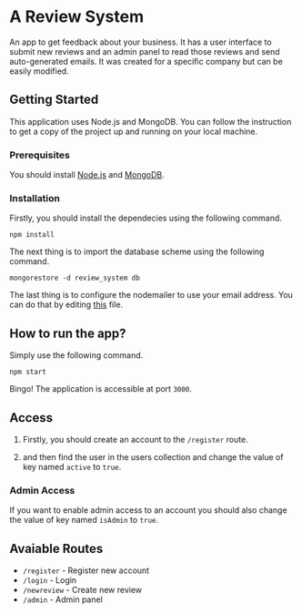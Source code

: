 # A Review System

An app to get feedback about your business. It has a user interface to submit new reviews and an admin panel to read those reviews and send auto-generated emails. It was created for a specific company but can be easily modified.

## Getting Started

This application uses Node.js and MongoDB. You can follow the instruction to get a copy of the project up and running on your local machine.

### Prerequisites

You should install [Node.js](https://nodejs.org/en/download/package-manager/) and [MongoDB](https://docs.mongodb.com/v3.4/administration/install-community/). 

### Installation

Firstly, you should install the dependecies using the following command.

```
npm install
```

The next thing is to import the database scheme using the following command.

```
mongorestore -d review_system db
```

The last thing is to configure the nodemailer to use your email address. You can do that by editing [this](config/nodemailer.js) file.

## How to run the app?

Simply use the following command.

```
npm start
```

Bingo! The application is accessible at port `3000`.

## Access

1. Firstly, you should create an account to the `/register` route.

2. and then find the user in the users collection and change the value of key named `active` to `true`.

### Admin Access

If you want to enable admin access to an account you should also change the value of key named `isAdmin` to `true`.

## Avaiable Routes

* `/register` - Register new account
* `/login` - Login
* `/newreview` - Create new review
* `/admin` - Admin panel
